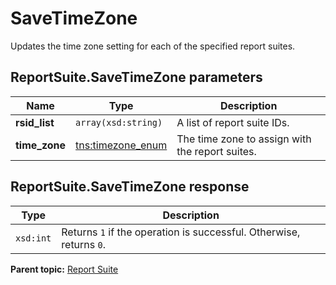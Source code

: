 # SaveTimeZone

Updates the time zone setting for each of the specified report suites.

## ReportSuite.SaveTimeZone parameters

|Name|Type|Description|
|----|----|-----------|
|**rsid\_list** |`array(xsd:string)` |A list of report suite IDs.|
|**time\_zone** |[tns:timezone\_enum](../../data_types/r_timezone_enum.md#) |The time zone to assign with the report suites.|

## ReportSuite.SaveTimeZone response

|Type|Description|
|----|-----------|
|`xsd:int` |Returns `1` if the operation is successful. Otherwise, returns `0`.|

**Parent topic:** [Report Suite](../../methods/report_suite/c_api_admin_methods_repsuite.md)

